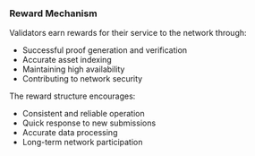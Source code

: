 ### Reward Mechanism

Validators earn rewards for their service to the network through:
- Successful proof generation and verification
- Accurate asset indexing
- Maintaining high availability
- Contributing to network security

The reward structure encourages:
- Consistent and reliable operation
- Quick response to new submissions
- Accurate data processing
- Long-term network participation
